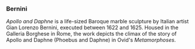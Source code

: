 <param ve-config    
       title="Pictures"
       author="Phoebe Botticelli Pohl"
       banner="https://upload.wikimedia.org/wikipedia/commons/8/84/Berninis_Apollo_och_Dafne_skapad_1622-25.jpg"
       layout="vertical">
       
### Bernini

_Apollo and Daphne_ is a life-sized Baroque marble sculpture by Italian artist Gian Lorenzo
Bernini, executed between 1622 and 1625. Housed in the Galleria Borghese in Rome, the work
depicts the climax of the story of Apollo and Daphne (Phoebus and Daphne) in Ovid&#39;s
_Metamorphoses_.
<param ve-image
       url="https://upload.wikimedia.org/wikipedia/commons/4/45/Apollo_%26_Daphne_September_2015-1a.jpg">
